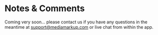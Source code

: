 # Notes & Comments

Coming very soon... please contact us if you have any questions in the meantime at support@mediamarkup.com or live chat from within the app.

